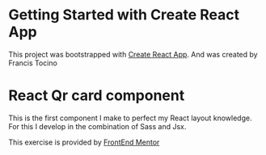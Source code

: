 # Getting Started with Create React App

This project was bootstrapped with [Create React App](https://github.com/facebook/create-react-app).
And was created by Francis Tocino

# React Qr card component

This is the first component I make to perfect my React layout knowledge.
For this I develop in the combination of Sass and Jsx.

This exercise is provided by [FrontEnd Mentor](https://www.frontendmentor.io)